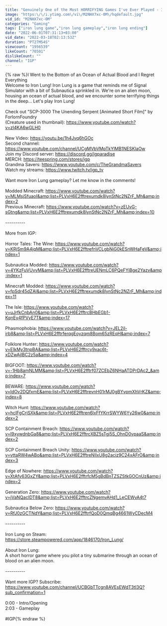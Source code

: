 ```yaml
---
title: "Genuinely One of the Most HORRIFYING Games I've Ever Played - Iron Lung"
image: "https:\/\/i.ytimg.com\/vi\/M2NHX7xc-0M\/hqdefault.jpg"
vid_id: "M2NHX7xc-0M"
categories: "Gaming"
tags: ["iron lung game","iron lung gameplay","iron lung ending"]
date: "2022-06-01T07:31:13+03:00"
vid_date: "2022-03-18T02:13:53Z"
duration: "PT27M54S"
viewcount: "1956539"
likeCount: "70501"
dislikeCount: ""
channel: "IGP"
---
```

{% raw %}I Went to the Bottom of an Ocean of Actual Blood and I Regret Everything<br />Welcome to Iron Lung! Iron Lung is a game that reminds me of Signal Simulator with a bit of Subnautica sprinkled in. We're on an alien moon, housing an ocean of actual blood, and we encounter some terrifying things in the deep... Let's play Iron Lung!<br /><br />Check out &quot;SCP-3000 The Unending Serpent [Animated Short Film]&quot; by ForlornFoundry<br />(Creature used in thumbnail): <a rel="nofollow" target="blank" href="https://www.youtube.com/watch?v=zI4KA6wGLH0">https://www.youtube.com/watch?v=zI4KA6wGLH0</a><br /><br />New Video: <a rel="nofollow" target="blank" href="https://youtu.be/1h4Jvq6hGOc">https://youtu.be/1h4Jvq6hGOc</a><br />Second channel: <a rel="nofollow" target="blank" href="https://www.youtube.com/channel/UCgMVbVMpTkYlMB1NESKlaOw">https://www.youtube.com/channel/UCgMVbVMpTkYlMB1NESKlaOw</a><br />Join my Discord server: <a rel="nofollow" target="blank" href="https://discord.gg/igparadise">https://discord.gg/igparadise</a><br />MERCH: <a rel="nofollow" target="blank" href="https://teespring.com/stores/igp">https://teespring.com/stores/igp</a><br />Grandma Savers: <a rel="nofollow" target="blank" href="https://www.youtube.com/c/TheGrandmaSavers">https://www.youtube.com/c/TheGrandmaSavers</a><br />Watch my streams: <a rel="nofollow" target="blank" href="https://www.twitch.tv/igp_tv">https://www.twitch.tv/igp_tv</a><br /><br />Want more Iron Lung gameplay? Let me know in the comments!<br /><br />Modded Minecraft: <a rel="nofollow" target="blank" href="https://www.youtube.com/watch?v=MLMsjSfuaoI&amp;list=PLVxH6E2fftrexumdk8lynStNc2NZrF_Mh&amp;index=2">https://www.youtube.com/watch?v=MLMsjSfuaoI&amp;list=PLVxH6E2fftrexumdk8lynStNc2NZrF_Mh&amp;index=2</a><br />Previous Minecraft: <a rel="nofollow" target="blank" href="https://www.youtube.com/watch?v=zEUvG-sGtng&amp;list=PLVxH6E2fftrexumdk8lynStNc2NZrF_Mh&amp;index=10">https://www.youtube.com/watch?v=zEUvG-sGtng&amp;list=PLVxH6E2fftrexumdk8lynStNc2NZrF_Mh&amp;index=10</a><br /><br />----------<br /><br />More from IGP:<br /><br />Horror Tales: The Wine: <a rel="nofollow" target="blank" href="https://www.youtube.com/watch?v=KRjSm9A4jqM&amp;list=PLVxH6E2fftrefnVCLgbNjG0kESnWHaFeV&amp;index=1">https://www.youtube.com/watch?v=KRjSm9A4jqM&amp;list=PLVxH6E2fftrefnVCLgbNjG0kESnWHaFeV&amp;index=1</a><br /><br />Subnautica Modded: <a rel="nofollow" target="blank" href="https://www.youtube.com/watch?v=4YKzFuVUvvM&amp;list=PLVxH6E2fftreUENmLC6PQeFYiBge2Yazv&amp;index=1">https://www.youtube.com/watch?v=4YKzFuVUvvM&amp;list=PLVxH6E2fftreUENmLC6PQeFYiBge2Yazv&amp;index=1</a><br /><br />Minecraft Modded: <a rel="nofollow" target="blank" href="https://www.youtube.com/watch?v=fpSdr45dZAI&amp;list=PLVxH6E2fftrexumdk8lynStNc2NZrF_Mh&amp;index=11">https://www.youtube.com/watch?v=fpSdr45dZAI&amp;list=PLVxH6E2fftrexumdk8lynStNc2NZrF_Mh&amp;index=11</a><br /><br />The Isle: <a rel="nofollow" target="blank" href="https://www.youtube.com/watch?v=uJrfkCnbAn0&amp;list=PLVxH6E2fftrcBHbEGb1-KqnEy4fPVyE7T&amp;index=17">https://www.youtube.com/watch?v=uJrfkCnbAn0&amp;list=PLVxH6E2fftrcBHbEGb1-KqnEy4fPVyE7T&amp;index=17</a><br /><br />Phasmophobia: <a rel="nofollow" target="blank" href="https://www.youtube.com/watch?v=JEL2il-irb8&amp;list=PLVxH6E2fftrferqgEoyzqm8Bom65zREqH&amp;index=7">https://www.youtube.com/watch?v=JEL2il-irb8&amp;list=PLVxH6E2fftrferqgEoyzqm8Bom65zREqH&amp;index=7</a><br /><br />Folklore Hunter: <a rel="nofollow" target="blank" href="https://www.youtube.com/watch?v=EIkMy3tnpBA&amp;list=PLVxH6E2fftrcy9xac6t-xDZwAjIBC2z5a&amp;index=4">https://www.youtube.com/watch?v=EIkMy3tnpBA&amp;list=PLVxH6E2fftrcy9xac6t-xDZwAjIBC2z5a&amp;index=4</a><br /><br />BIGFOOT: <a rel="nofollow" target="blank" href="https://www.youtube.com/watch?v=-1Hb8amNLMM&amp;list=PLVxH6E2fftrf07ZCEbZ6NHaATDPrDAc2_&amp;index=7">https://www.youtube.com/watch?v=-1Hb8amNLMM&amp;list=PLVxH6E2fftrf07ZCEbZ6NHaATDPrDAc2_&amp;index=7</a><br /><br />BEWARE: <a rel="nofollow" target="blank" href="https://www.youtube.com/watch?v=IdOv2DQfxmE&amp;list=PLVxH6E2fftrevnH01rMJ0gBYvpmXhVrKZ&amp;index=8">https://www.youtube.com/watch?v=IdOv2DQfxmE&amp;list=PLVxH6E2fftrevnH01rMJ0gBYvpmXhVrKZ&amp;index=8</a><br /><br />Witch Hunt: <a rel="nofollow" target="blank" href="https://www.youtube.com/watch?v=hcIFgCrjSXk&amp;list=PLVxH6E2fftren6lxFfYKrrSWYW6Yy26w0&amp;index=2">https://www.youtube.com/watch?v=hcIFgCrjSXk&amp;list=PLVxH6E2fftren6lxFfYKrrSWYW6Yy26w0&amp;index=2</a><br /><br />SCP Containment Breach: <a rel="nofollow" target="blank" href="https://www.youtube.com/watch?v=I9xywdnbGa8&amp;list=PLVxH6E2fftrcXBZ5sTgj5S_OhnD0vpaaS&amp;index=2">https://www.youtube.com/watch?v=I9xywdnbGa8&amp;list=PLVxH6E2fftrcXBZ5sTgj5S_OhnD0vpaaS&amp;index=2</a><br /><br />SCP Containment Breach Unity: <a rel="nofollow" target="blank" href="https://www.youtube.com/watch?v=vttaRW4wABo&amp;list=PLVxH6E2fftreNIlxU8g2aciz9C24xAFrO&amp;index=3">https://www.youtube.com/watch?v=vttaRW4wABo&amp;list=PLVxH6E2fftreNIlxU8g2aciz9C24xAFrO&amp;index=3</a><br /><br />Edge of Nowhere: <a rel="nofollow" target="blank" href="https://www.youtube.com/watch?v=XtAfv63GxZY&amp;list=PLVxH6E2fftrfcM5gBdBnTZSZStkGOCnUz&amp;index=2">https://www.youtube.com/watch?v=XtAfv63GxZY&amp;list=PLVxH6E2fftrfcM5gBdBnTZSZStkGOCnUz&amp;index=2</a><br /><br />Generation Zero: <a rel="nofollow" target="blank" href="https://www.youtube.com/watch?v=jVaNQacIDT8&amp;list=PLVxH6E2fftrcZNgemvAHd1_LeCEWvA4t7">https://www.youtube.com/watch?v=jVaNQacIDT8&amp;list=PLVxH6E2fftrcZNgemvAHd1_LeCEWvA4t7</a><br /><br />Subnautica Below Zero: <a rel="nofollow" target="blank" href="https://www.youtube.com/watch?v=RfJ0zGCTNdY&amp;list=PLVxH6E2fftrfQoD0QmqBg4661WyCDecM4">https://www.youtube.com/watch?v=RfJ0zGCTNdY&amp;list=PLVxH6E2fftrfQoD0QmqBg4661WyCDecM4</a><br /><br />----------<br /><br />Iron Lung on Steam: <a rel="nofollow" target="blank" href="https://store.steampowered.com/app/1846170/Iron_Lung/">https://store.steampowered.com/app/1846170/Iron_Lung/</a><br /><br />About Iron Lung:<br />A short horror game where you pilot a tiny submarine through an ocean of blood on an alien moon.<br /><br />----------<br /><br />Want more IGP? Subscribe: <a rel="nofollow" target="blank" href="https://www.youtube.com/channel/UCBGbTTcgn8AVEsEWdT3tI3Q?sub_confirmation=1">https://www.youtube.com/channel/UCBGbTTcgn8AVEsEWdT3tI3Q?sub_confirmation=1</a><br /><br />0:00 - Intro/Opening<br />2:03 - Gameplay<br /><br />#IGP{% endraw %}

